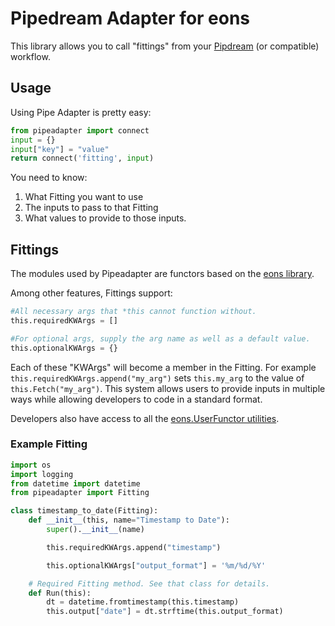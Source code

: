 # Pipedream Adapter for eons

This library allows you to call "fittings" from your [Pipdream](https://pipedream.com) (or compatible) workflow.

## Usage

Using Pipe Adapter is pretty easy:
```python
from pipeadapter import connect
input = {}
input["key"] = "value"
return connect('fitting', input)
```

You need to know:
 1. What Fitting you want to use
 2. The inputs to pass to that Fitting
 3. What values to provide to those inputs.

## Fittings

The modules used by Pipeadapter are functors based on the [eons library](https://github.com/eons-dev/lib_eons).

Among other features, Fittings support:
```python
#All necessary args that *this cannot function without.
this.requiredKWArgs = []

#For optional args, supply the arg name as well as a default value.
this.optionalKWArgs = {}
```
Each of these "KWArgs" will become a member in the Fitting. For example `this.requiredKWArgs.append("my_arg")` sets `this.my_arg` to the value of `this.Fetch("my_arg")`. This system allows users to provide inputs in multiple ways while allowing developers to code in a standard format.

Developers also have access to all the [eons.UserFunctor utilities](https://github.com/eons-dev/lib_eons#user-functor).

### Example Fitting

```python
import os
import logging
from datetime import datetime
from pipeadapter import Fitting

class timestamp_to_date(Fitting):
    def __init__(this, name="Timestamp to Date"):
        super().__init__(name)

        this.requiredKWArgs.append("timestamp")

        this.optionalKWArgs["output_format"] = '%m/%d/%Y'

    # Required Fitting method. See that class for details.
    def Run(this):
        dt = datetime.fromtimestamp(this.timestamp)
        this.output["date"] = dt.strftime(this.output_format)
```
